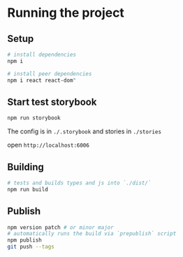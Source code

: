 # Running the project

## Setup

```bash
# install dependencies
npm i

# install peer dependencies
npm i react react-dom"
```

## Start test storybook

```bash
npm run storybook
```

The config is in `./.storybook` and stories in `./stories`

open `http://localhost:6006`

## Building

```bash
# tests and builds types and js into `./dist/`
npm run build
```

## Publish

```bash
npm version patch # or minor major
# automatically runs the build via `prepublish` script
npm publish
git push --tags
```
